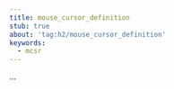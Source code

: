 ```yaml
---
title: mouse_cursor_definition
stub: true
about: 'tag:h2/mouse_cursor_definition'
keywords:
  - mcsr
---
```

...
